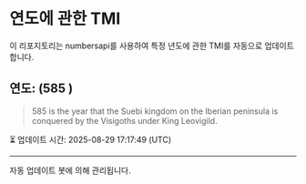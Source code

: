 
# 연도에 관한 TMI

이 리포지토리는 numbersapi를 사용하여 특정 년도에 관한 TMI를 자동으로 업데이트합니다.

## 연도: (585 )
> 585 is the year that the Suebi kingdom on the Iberian peninsula is conquered by the Visigoths under King Leovigild.

⏳ 업데이트 시간: 2025-08-29 17:17:49 (UTC)

---
자동 업데이트 봇에 의해 관리됩니다.
